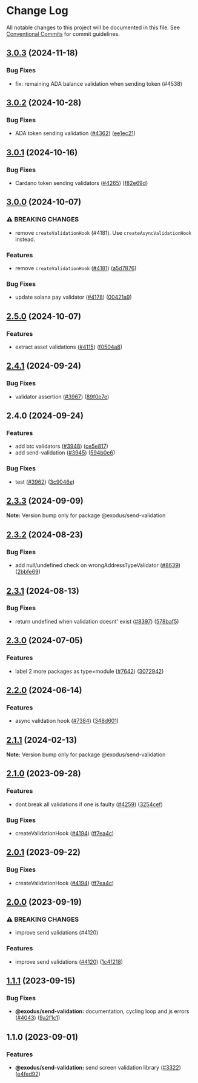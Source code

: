 # Change Log

All notable changes to this project will be documented in this file.
See [Conventional Commits](https://conventionalcommits.org) for commit guidelines.

## [3.0.3](https://github.com/ExodusMovement/assets/compare/@exodus/send-validation@3.0.2...@exodus/send-validation@3.0.3) (2024-11-18)


### Bug Fixes


* fix: remaining ADA balance validation when sending token (#4538)



## [3.0.2](https://github.com/ExodusMovement/assets/compare/@exodus/send-validation@3.0.1...@exodus/send-validation@3.0.2) (2024-10-28)


### Bug Fixes

* ADA token sending validation ([#4362](https://github.com/ExodusMovement/assets/issues/4362)) ([ee1ec21](https://github.com/ExodusMovement/assets/commit/ee1ec215ac87111993bf3d1283941c7e13a836e2))



## [3.0.1](https://github.com/ExodusMovement/assets/compare/@exodus/send-validation@3.0.0...@exodus/send-validation@3.0.1) (2024-10-16)


### Bug Fixes

* Cardano token sending validators ([#4265](https://github.com/ExodusMovement/assets/issues/4265)) ([f82e69d](https://github.com/ExodusMovement/assets/commit/f82e69dd37379d50d975e64afbce4f6c0ca6de15))



## [3.0.0](https://github.com/ExodusMovement/assets/compare/@exodus/send-validation@2.5.0...@exodus/send-validation@3.0.0) (2024-10-07)


### ⚠ BREAKING CHANGES

* remove `createValidationHook` (#4181). Use `createAsyncValidationHook` instead.

### Features

* remove `createValidationHook` ([#4181](https://github.com/ExodusMovement/assets/issues/4181)) ([a5d7876](https://github.com/ExodusMovement/assets/commit/a5d787675e6038198574e21639b0cd50d6ec17bd))


### Bug Fixes

* update solana pay validator ([#4178](https://github.com/ExodusMovement/assets/issues/4178)) ([00421a9](https://github.com/ExodusMovement/assets/commit/00421a9e90012f15fa8dd29c0affcdc3d5d457a9))



## [2.5.0](https://github.com/ExodusMovement/assets/compare/@exodus/send-validation@2.4.1...@exodus/send-validation@2.5.0) (2024-10-07)


### Features

* extract asset validations ([#4115](https://github.com/ExodusMovement/assets/issues/4115)) ([f0504a8](https://github.com/ExodusMovement/assets/commit/f0504a8e75a506485c08567c5de89c7df886efbb))



## [2.4.1](https://github.com/ExodusMovement/assets/compare/@exodus/send-validation@2.4.0...@exodus/send-validation@2.4.1) (2024-09-24)


### Bug Fixes

* validator assertion ([#3967](https://github.com/ExodusMovement/assets/issues/3967)) ([89f0e7e](https://github.com/ExodusMovement/assets/commit/89f0e7e388676b672e1193657b4ebe9d2bcb4a02))



## 2.4.0 (2024-09-24)


### Features

* add btc validators ([#3948](https://github.com/ExodusMovement/assets/issues/3948)) ([ce5e817](https://github.com/ExodusMovement/assets/commit/ce5e817314dac015fcf0876e4c19935f233a16fa))
* add send-validation ([#3945](https://github.com/ExodusMovement/assets/issues/3945)) ([594b0e6](https://github.com/ExodusMovement/assets/commit/594b0e60d9ed7b577399c8d97520642aed6ea17c))


### Bug Fixes

* test ([#3962](https://github.com/ExodusMovement/assets/issues/3962)) ([3c9046e](https://github.com/ExodusMovement/assets/commit/3c9046e4721ec4d87af010c920f9adb394556d19))



## [2.3.3](https://github.com/ExodusMovement/exodus-hydra/compare/@exodus/send-validation@2.3.2...@exodus/send-validation@2.3.3) (2024-09-09)

**Note:** Version bump only for package @exodus/send-validation

## [2.3.2](https://github.com/ExodusMovement/exodus-hydra/compare/@exodus/send-validation@2.3.1...@exodus/send-validation@2.3.2) (2024-08-23)

### Bug Fixes

- add null/undefined check on wrongAddressTypeValidator ([#8639](https://github.com/ExodusMovement/exodus-hydra/issues/8639)) ([2bbfe69](https://github.com/ExodusMovement/exodus-hydra/commit/2bbfe69b8a5487ac749cca3e54f29bb03b4b91a1))

## [2.3.1](https://github.com/ExodusMovement/exodus-hydra/compare/@exodus/send-validation@2.3.0...@exodus/send-validation@2.3.1) (2024-08-13)

### Bug Fixes

- return undefined when validation doesnt' exist ([#8397](https://github.com/ExodusMovement/exodus-hydra/issues/8397)) ([578baf5](https://github.com/ExodusMovement/exodus-hydra/commit/578baf57ea75543a0f97529f92a8deeb2d6bf503))

## [2.3.0](https://github.com/ExodusMovement/exodus-hydra/compare/@exodus/send-validation@2.2.0...@exodus/send-validation@2.3.0) (2024-07-05)

### Features

- label 2 more packages as type=module ([#7642](https://github.com/ExodusMovement/exodus-hydra/issues/7642)) ([3072942](https://github.com/ExodusMovement/exodus-hydra/commit/3072942bf6881dcf76660cdf53c4c7a07ca4e73f))

## [2.2.0](https://github.com/ExodusMovement/exodus-hydra/compare/@exodus/send-validation@2.1.1...@exodus/send-validation@2.2.0) (2024-06-14)

### Features

- async validation hook ([#7384](https://github.com/ExodusMovement/exodus-hydra/issues/7384)) ([348d601](https://github.com/ExodusMovement/exodus-hydra/commit/348d60171dac032f3d9c1811cacaabeff63b90cc))

## [2.1.1](https://github.com/ExodusMovement/exodus-hydra/compare/@exodus/send-validation@2.1.0...@exodus/send-validation@2.1.1) (2024-02-13)

**Note:** Version bump only for package @exodus/send-validation

## [2.1.0](https://github.com/ExodusMovement/exodus-hydra/compare/@exodus/send-validation@2.0.0...@exodus/send-validation@2.1.0) (2023-09-28)

### Features

- dont break all validations if one is faulty ([#4259](https://github.com/ExodusMovement/exodus-hydra/issues/4259)) ([3254cef](https://github.com/ExodusMovement/exodus-hydra/commit/3254cef41a1aa09acaf3ed588fc91da29b766589))

### Bug Fixes

- createValidationHook ([#4194](https://github.com/ExodusMovement/exodus-hydra/issues/4194)) ([ff7ea4c](https://github.com/ExodusMovement/exodus-hydra/commit/ff7ea4c50bd4cbafb0f324090f0f279fcc719366))

## [2.0.1](https://github.com/ExodusMovement/exodus-hydra/compare/@exodus/send-validation@2.0.0...@exodus/send-validation@2.0.1) (2023-09-22)

### Bug Fixes

- createValidationHook ([#4194](https://github.com/ExodusMovement/exodus-hydra/issues/4194)) ([ff7ea4c](https://github.com/ExodusMovement/exodus-hydra/commit/ff7ea4c50bd4cbafb0f324090f0f279fcc719366))

## [2.0.0](https://github.com/ExodusMovement/exodus-hydra/compare/@exodus/send-validation@1.1.1...@exodus/send-validation@2.0.0) (2023-09-19)

### ⚠ BREAKING CHANGES

- improve send validations (#4120)

### Features

- improve send validations ([#4120](https://github.com/ExodusMovement/exodus-hydra/issues/4120)) ([1c4f218](https://github.com/ExodusMovement/exodus-hydra/commit/1c4f218403e9182b5c87db21fd50441a8fe3b0a5))

## [1.1.1](https://github.com/ExodusMovement/exodus-hydra/compare/@exodus/send-validation@1.1.0...@exodus/send-validation@1.1.1) (2023-09-15)

### Bug Fixes

- **@exodus/send-validation:** documentation, cycling loop and js errors ([#4043](https://github.com/ExodusMovement/exodus-hydra/issues/4043)) ([9a2f1c1](https://github.com/ExodusMovement/exodus-hydra/commit/9a2f1c136a3d9a048565bfc57e89c4863d6976b4))

## 1.1.0 (2023-09-01)

### Features

- **@exodus/send-validation:** send screen validation library ([#3322](https://github.com/ExodusMovement/exodus-hydra/issues/3322)) ([e4fed92](https://github.com/ExodusMovement/exodus-hydra/commit/e4fed9225e03021c9c183c7339ee88e7acdc2264))
